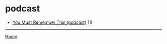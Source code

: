 # podcast

  * [You Must Remember This (podcast)](../podcast/you-must-remember-this/index.md) (1)

----

[Home](../index.md)
